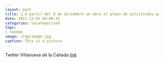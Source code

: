 ```yaml
---
layout: post
title: 📢 A partir del 9 de diciembre se abre el plazo de solicitudes para las actividades acuáticas de la Piscina Municipal Cubierta. T...
date: 2021-12-03 04:00:35
categories: uncategorized
tags:
- random
image: /img/image.jpg
caption: This is a picture
---
```

Twitter Villanueva de la Cañada [link](https://twitter.com/AytoVDLCanada/status/1466399712899223560)
